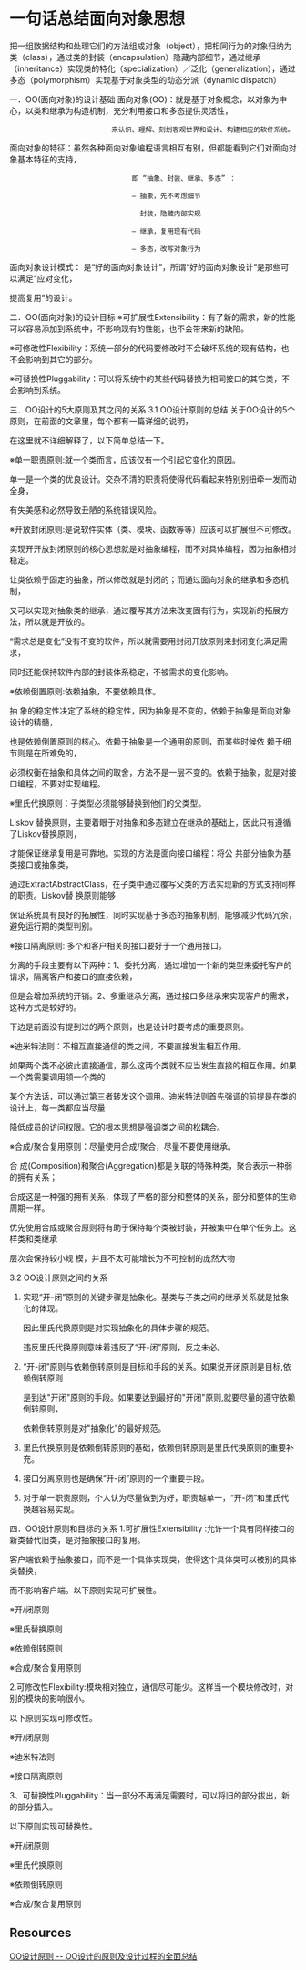 # 一句话总结面向对象思想
把一组数据结构和处理它们的方法组成对象（object），把相同行为的对象归纳为类（class），通过类的封装（encapsulation）隐藏内部细节，通过继承（inheritance）实现类的特化（specialization）／泛化（generalization），通过多态（polymorphism）实现基于对象类型的动态分派（dynamic dispatch）

一．OO(面向对象)的设计基础
面向对象(OO)：就是基于对象概念，以对象为中心，以类和继承为构造机制，充分利用接口和多态提供灵活性，

                             来认识、理解、刻划客观世界和设计、构建相应的软件系统。

面向对象的特征：虽然各种面向对象编程语言相互有别，但都能看到它们对面向对象基本特征的支持，

                                  即 “抽象、封装、继承、多态” ：

                                  – 抽象，先不考虑细节

                                  – 封装，隐藏内部实现

                                  – 继承，复用现有代码

                                  – 多态，改写对象行为

面向对象设计模式： 是“好的面向对象设计”，所谓“好的面向对象设计”是那些可以满足“应对变化，

提高复用”的设计。

二．OO(面向对象)的设计目标
※可扩展性Extensibility：有了新的需求，新的性能可以容易添加到系统中，不影响现有的性能，也不会带来新的缺陷。

※可修改性Flexibility：系统一部分的代码要修改时不会破坏系统的现有结构，也不会影响到其它的部分。

※可替换性Pluggability：可以将系统中的某些代码替换为相同接口的其它类，不会影响到系统。

三．OO设计的5大原则及其之间的关系
3.1 OO设计原则的总结
关于OO设计的5个原则，在前面的文章里，每个都有一篇详细的说明，

在这里就不详细解释了，以下简单总结一下。



※单一职责原则:就一个类而言，应该仅有一个引起它变化的原因。

单一是一个类的优良设计。交杂不清的职责将使得代码看起来特别别扭牵一发而动全身，

有失美感和必然导致丑陋的系统错误风险。

※开放封闭原则:是说软件实体（类、模块、函数等等）应该可以扩展但不可修改。

实现开开放封闭原则的核心思想就是对抽象编程，而不对具体编程，因为抽象相对稳定。

让类依赖于固定的抽象，所以修改就是封闭的；而通过面向对象的继承和多态机制，

又可以实现对抽象类的继承，通过覆写其方法来改变固有行为，实现新的拓展方法，所以就是开放的。

“需求总是变化”没有不变的软件，所以就需要用封闭开放原则来封闭变化满足需求，

同时还能保持软件内部的封装体系稳定，不被需求的变化影响。

※依赖倒置原则:依赖抽象，不要依赖具体。

抽 象的稳定性决定了系统的稳定性，因为抽象是不变的，依赖于抽象是面向对象设计的精髓，

也是依赖倒置原则的核心。依赖于抽象是一个通用的原则，而某些时候依 赖于细节则是在所难免的，

必须权衡在抽象和具体之间的取舍，方法不是一层不变的。依赖于抽象，就是对接口编程，不要对实现编程。

 ※里氏代换原则：子类型必须能够替换到他们的父类型。

Liskov 替换原则，主要着眼于对抽象和多态建立在继承的基础上，因此只有遵循了Liskov替换原则，

才能保证继承复用是可靠地。实现的方法是面向接口编程：将公 共部分抽象为基类接口或抽象类，

通过ExtractAbstractClass，在子类中通过覆写父类的方法实现新的方式支持同样的职责。Liskov替 换原则能够

保证系统具有良好的拓展性，同时实现基于多态的抽象机制，能够减少代码冗余，避免运行期的类型判别。

 ※接口隔离原则: 多个和客户相关的接口要好于一个通用接口。

分离的手段主要有以下两种：1、委托分离，通过增加一个新的类型来委托客户的请求，隔离客户和接口的直接依赖，

但是会增加系统的开销。2、多重继承分离，通过接口多继承来实现客户的需求，这种方式是较好的。

 

下边是前面没有提到过的两个原则，也是设计时要考虑的重要原则。

※迪米特法则：不相互直接通信的类之间，不要直接发生相互作用。

如果两个类不必彼此直接通信，那么这两个类就不应当发生直接的相互作用。如果一个类需要调用领一个类的

某个方法话，可以通过第三者转发这个调用。迪米特法则首先强调的前提是在类的设计上，每一类都应当尽量

降低成员的访问权限。它的根本思想是强调类之间的松耦合。

 ※合成/聚合复用原则：尽量使用合成/聚合，尽量不要使用继承。

合 成(Composition)和聚合(Aggregation)都是关联的特殊种类，聚合表示一种弱的拥有关系；

合成这是一种强的拥有关系，体现了严格的部分和整体的关系，部分和整体的生命周期一样。

优先使用合成或聚合原则将有助于保持每个类被封装，并被集中在单个任务上。这样类和类继承

层次会保持较小规 模，并且不太可能增长为不可控制的庞然大物

 3.2 OO设计原则之间的关系
1. 实现“开-闭”原则的关键步骤是抽象化。基类与子类之间的继承关系就是抽象化的体现。

      因此里氏代换原则是对实现抽象化的具体步骤的规范。

      违反里氏代换原则意味着违反了“开-闭”原则，反之未必。

2. “开-闭”原则与依赖倒转原则是目标和手段的关系。如果说开闭原则是目标,依赖倒转原则

     是到达"开闭"原则的手段。如果要达到最好的"开闭"原则,就要尽量的遵守依赖倒转原则，

     依赖倒转原则是对"抽象化"的最好规范。

3. 里氏代换原则是依赖倒转原则的基础，依赖倒转原则是里氏代换原则的重要补充。

4. 接口分离原则也是确保“开-闭”原则的一个重要手段。

5. 对于单一职责原则，个人认为尽量做到为好，职责越单一，“开-闭”和里氏代换越容易实现。

 四．OO设计原则和目标的关系
1.可扩展性Extensibility :允许一个具有同样接口的新类替代旧类，是对抽象接口的复用。

客户端依赖于抽象接口，而不是一个具体实现类，使得这个具体类可以被别的具体类替换，

而不影响客户端。以下原则实现可扩展性。

※开/闭原则

※里氏替换原则

※依赖倒转原则

※合成/聚合复用原则

2.可修改性Flexibility:模块相对独立，通信尽可能少。这样当一个模块修改时，对别的模块的影响很小。

以下原则实现可修改性。

※开/闭原则

※迪米特法则

※接口隔离原则

3、可替换性Pluggability：当一部分不再满足需要时，可以将旧的部分拔出，新的部分插入。

以下原则实现可替换性。

※开/闭原则

※里氏代换原则

※依赖倒转原则

※合成/聚合复用原则



## Resources
[OO设计原则 -- OO设计的原则及设计过程的全面总结](https://blog.csdn.net/eric_jo/article/details/6818552)